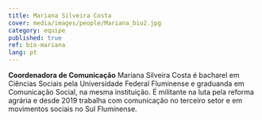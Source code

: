 ```yaml
---
title: Mariana Silveira Costa
cover: media/images/people/Mariana_bio2.jpg
category: equipe
published: true
ref: bio-mariana
lang: pt
---
```

**Coordenadora de Comunicação** Mariana Silveira Costa é bacharel em Ciências Sociais pela Universidade Federal Fluminense e graduanda em Comunicação Social, na mesma instituição. É militante na luta pela reforma agrária e desde 2019 trabalha com comunicação no terceiro setor e em movimentos sociais no Sul Fluminense.
